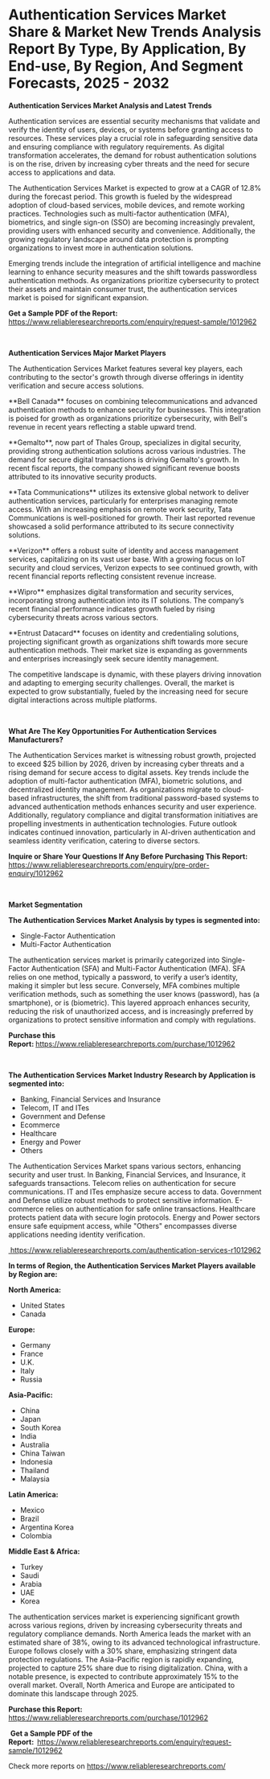 <p><h1>Authentication Services Market Share & Market New Trends Analysis Report By Type, By Application, By End-use, By Region, And Segment Forecasts, 2025 - 2032</h1></p><p><strong>Authentication Services Market Analysis and Latest Trends</strong></p>
<p><p>Authentication services are essential security mechanisms that validate and verify the identity of users, devices, or systems before granting access to resources. These services play a crucial role in safeguarding sensitive data and ensuring compliance with regulatory requirements. As digital transformation accelerates, the demand for robust authentication solutions is on the rise, driven by increasing cyber threats and the need for secure access to applications and data.</p><p>The Authentication Services Market is expected to grow at a CAGR of 12.8% during the forecast period. This growth is fueled by the widespread adoption of cloud-based services, mobile devices, and remote working practices. Technologies such as multi-factor authentication (MFA), biometrics, and single sign-on (SSO) are becoming increasingly prevalent, providing users with enhanced security and convenience. Additionally, the growing regulatory landscape around data protection is prompting organizations to invest more in authentication solutions. </p><p>Emerging trends include the integration of artificial intelligence and machine learning to enhance security measures and the shift towards passwordless authentication methods. As organizations prioritize cybersecurity to protect their assets and maintain consumer trust, the authentication services market is poised for significant expansion.</p></p>
<p><strong>Get a Sample PDF of the Report:&nbsp;</strong> <a href="https://www.reliableresearchreports.com/enquiry/request-sample/1012962?utm_campaign=2216&utm_medium=2&utm_source=Github&utm_content=ia&utm_term=06032025&utm_id=authentication-services">https://www.reliableresearchreports.com/enquiry/request-sample/1012962</a></p>
<p>&nbsp;</p>
<p><strong>Authentication Services Major Market Players</strong></p>
<p><p>The Authentication Services Market features several key players, each contributing to the sector's growth through diverse offerings in identity verification and secure access solutions.</p><p>**Bell Canada** focuses on combining telecommunications and advanced authentication methods to enhance security for businesses. This integration is poised for growth as organizations prioritize cybersecurity, with Bell's revenue in recent years reflecting a stable upward trend.</p><p>**Gemalto**, now part of Thales Group, specializes in digital security, providing strong authentication solutions across various industries. The demand for secure digital transactions is driving Gemalto's growth. In recent fiscal reports, the company showed significant revenue boosts attributed to its innovative security products.</p><p>**Tata Communications** utilizes its extensive global network to deliver authentication services, particularly for enterprises managing remote access. With an increasing emphasis on remote work security, Tata Communications is well-positioned for growth. Their last reported revenue showcased a solid performance attributed to its secure connectivity solutions.</p><p>**Verizon** offers a robust suite of identity and access management services, capitalizing on its vast user base. With a growing focus on IoT security and cloud services, Verizon expects to see continued growth, with recent financial reports reflecting consistent revenue increase.</p><p>**Wipro** emphasizes digital transformation and security services, incorporating strong authentication into its IT solutions. The company’s recent financial performance indicates growth fueled by rising cybersecurity threats across various sectors.</p><p>**Entrust Datacard** focuses on identity and credentialing solutions, projecting significant growth as organizations shift towards more secure authentication methods. Their market size is expanding as governments and enterprises increasingly seek secure identity management.</p><p>The competitive landscape is dynamic, with these players driving innovation and adapting to emerging security challenges. Overall, the market is expected to grow substantially, fueled by the increasing need for secure digital interactions across multiple platforms.</p></p>
<p>&nbsp;</p>
<p><strong>What Are The Key Opportunities For Authentication Services Manufacturers?</strong></p>
<p><p>The Authentication Services market is witnessing robust growth, projected to exceed $25 billion by 2026, driven by increasing cyber threats and a rising demand for secure access to digital assets. Key trends include the adoption of multi-factor authentication (MFA), biometric solutions, and decentralized identity management. As organizations migrate to cloud-based infrastructures, the shift from traditional password-based systems to advanced authentication methods enhances security and user experience. Additionally, regulatory compliance and digital transformation initiatives are propelling investments in authentication technologies. Future outlook indicates continued innovation, particularly in AI-driven authentication and seamless identity verification, catering to diverse sectors.</p></p>
<p><strong>Inquire or Share Your Questions If Any Before Purchasing This Report:</strong> <a href="https://www.reliableresearchreports.com/enquiry/pre-order-enquiry/1012962?utm_campaign=2216&utm_medium=2&utm_source=Github&utm_content=ia&utm_term=06032025&utm_id=authentication-services">https://www.reliableresearchreports.com/enquiry/pre-order-enquiry/1012962</a></p>
<p>&nbsp;</p>
<p><strong>Market Segmentation</strong></p>
<p><strong>The Authentication Services Market Analysis by types is segmented into:</strong></p>
<p><ul><li>Single-Factor Authentication</li><li>Multi-Factor Authentication</li></ul></p>
<p><p>The authentication services market is primarily categorized into Single-Factor Authentication (SFA) and Multi-Factor Authentication (MFA). SFA relies on one method, typically a password, to verify a user’s identity, making it simpler but less secure. Conversely, MFA combines multiple verification methods, such as something the user knows (password), has (a smartphone), or is (biometric). This layered approach enhances security, reducing the risk of unauthorized access, and is increasingly preferred by organizations to protect sensitive information and comply with regulations.</p></p>
<p><strong>Purchase this Report:&nbsp;</strong><a href="https://www.reliableresearchreports.com/purchase/1012962?utm_campaign=2216&utm_medium=2&utm_source=Github&utm_content=ia&utm_term=06032025&utm_id=authentication-services">https://www.reliableresearchreports.com/purchase/1012962</a></p>
<p>&nbsp;</p>
<p><strong>The Authentication Services Market Industry Research by Application is segmented into:</strong></p>
<p><ul><li>Banking, Financial Services and Insurance</li><li>Telecom, IT and ITes</li><li>Government and Defense</li><li>Ecommerce</li><li>Healthcare</li><li>Energy and Power</li><li>Others</li></ul></p>
<p><p>The Authentication Services Market spans various sectors, enhancing security and user trust. In Banking, Financial Services, and Insurance, it safeguards transactions. Telecom relies on authentication for secure communications. IT and ITes emphasize secure access to data. Government and Defense utilize robust methods to protect sensitive information. E-commerce relies on authentication for safe online transactions. Healthcare protects patient data with secure login protocols. Energy and Power sectors ensure safe equipment access, while "Others" encompasses diverse applications needing identity verification.</p></p>
<p><a href="https://www.reliableresearchreports.com/authentication-services-r1012962?utm_campaign=2216&utm_medium=2&utm_source=Github&utm_content=ia&utm_term=06032025&utm_id=authentication-services">&nbsp;https://www.reliableresearchreports.com/authentication-services-r1012962</a></p>
<p><strong>In terms of Region, the Authentication Services Market Players available by Region are:</strong></p>
<p>
    <p> <strong> North America: </strong>
        <ul>
            <li>United States</li>
            <li>Canada</li>
        </ul>
        </p> 
    <p> <strong> Europe: </strong>
        <ul>
            <li>Germany</li>
            <li>France</li>
            <li>U.K.</li>
            <li>Italy</li>
            <li>Russia</li>
        </ul>
        </p> 
    <p> <strong> Asia-Pacific: </strong>
        <ul>
            <li>China</li>
            <li>Japan</li>
            <li>South Korea</li>
            <li>India</li>
            <li>Australia</li>
            <li>China Taiwan</li>
            <li>Indonesia</li>
            <li>Thailand</li>
            <li>Malaysia</li>
        </ul>
        </p> 
    <p> <strong> Latin America: </strong>
        <ul>
            <li>Mexico</li>
            <li>Brazil</li>
            <li>Argentina Korea</li>
            <li>Colombia</li>
        </ul>
        </p> 
    <p> <strong> Middle East & Africa: </strong>
        <ul>
            <li>Turkey</li>
            <li>Saudi</li>
            <li>Arabia</li>
            <li>UAE</li>
            <li>Korea</li>
        </ul>
    </p>
    </p>
<p><p>The authentication services market is experiencing significant growth across various regions, driven by increasing cybersecurity threats and regulatory compliance demands. North America leads the market with an estimated share of 38%, owing to its advanced technological infrastructure. Europe follows closely with a 30% share, emphasizing stringent data protection regulations. The Asia-Pacific region is rapidly expanding, projected to capture 25% share due to rising digitalization. China, with a notable presence, is expected to contribute approximately 15% to the overall market. Overall, North America and Europe are anticipated to dominate this landscape through 2025.</p></p>
<p><strong>Purchase this Report: </strong><a href="https://www.reliableresearchreports.com/purchase/1012962?utm_campaign=2216&utm_medium=2&utm_source=Github&utm_content=ia&utm_term=06032025&utm_id=authentication-services">https://www.reliableresearchreports.com/purchase/1012962</a></p>
<p>&nbsp;<strong>Get a Sample PDF of the Report:&nbsp;&nbsp;</strong><a href="https://www.reliableresearchreports.com/enquiry/request-sample/1012962?utm_campaign=2216&utm_medium=2&utm_source=Github&utm_content=ia&utm_term=06032025&utm_id=authentication-services">https://www.reliableresearchreports.com/enquiry/request-sample/1012962</a></p>
<p><strong></strong></p>
<p>Check more reports on <a href="https://www.reliableresearchreports.com/?utm_campaign=2216&utm_medium=2&utm_source=Github&utm_content=ia&utm_term=06032025&utm_id=authentication-services">https://www.reliableresearchreports.com/</a></p>